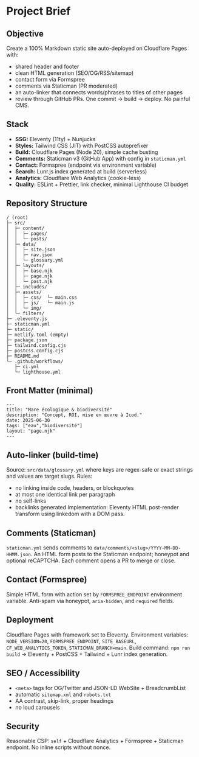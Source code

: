 # Project Brief

## Objective
Create a 100% Markdown static site auto-deployed on Cloudflare Pages with:
- shared header and footer
- clean HTML generation (SEO/OG/RSS/sitemap)
- contact form via Formspree
- comments via Staticman (PR moderated)
- an auto-linker that connects words/phrases to titles of other pages
- review through GitHub PRs. One commit → build → deploy. No painful CMS.

## Stack
- **SSG:** Eleventy (11ty) + Nunjucks
- **Styles:** Tailwind CSS (JIT) with PostCSS autoprefixer
- **Build:** Cloudflare Pages (Node 20), simple cache busting
- **Comments:** Staticman v3 (GitHub App) with config in `staticman.yml`
- **Contact:** Formspree (endpoint via environment variable)
- **Search:** Lunr.js index generated at build (serverless)
- **Analytics:** Cloudflare Web Analytics (cookie-less)
- **Quality:** ESLint + Prettier, link checker, minimal Lighthouse CI budget

## Repository Structure
```
/ (root)
├─ src/
│  ├─ content/
│  │  ├─ pages/
│  │  └─ posts/
│  ├─ data/
│  │  ├─ site.json
│  │  ├─ nav.json
│  │  └─ glossary.yml
│  ├─ layouts/
│  │  ├─ base.njk
│  │  ├─ page.njk
│  │  └─ post.njk
│  ├─ includes/
│  ├─ assets/
│  │  ├─ css/  └─ main.css
│  │  ├─ js/   └─ main.js
│  │  └─ img/
│  └─ filters/
├─ .eleventy.js
├─ staticman.yml
├─ static/
├─ netlify.toml (empty)
├─ package.json
├─ tailwind.config.cjs
├─ postcss.config.cjs
├─ README.md
└─ .github/workflows/
   ├─ ci.yml
   └─ lighthouse.yml
```

## Front Matter (minimal)
```
---
title: "Mare écologique & biodiversité"
description: "Concept, ROI, mise en œuvre à Icod."
date: 2025-06-30
tags: ["eau","biodiversité"]
layout: "page.njk"
---
```

## Auto-linker (build-time)
Source: `src/data/glossary.yml` where keys are regex-safe or exact strings and values are target slugs.
Rules:
- no linking inside code, headers, or blockquotes
- at most one identical link per paragraph
- no self-links
- backlinks generated
Implementation: Eleventy HTML post-render transform using linkedom with a DOM pass.

## Comments (Staticman)
`staticman.yml` sends comments to `data/comments/<slug>/YYYY-MM-DD-HHMM.json`.
An HTML form posts to the Staticman endpoint; honeypot and optional reCAPTCHA.
Each comment opens a PR to merge or close.

## Contact (Formspree)
Simple HTML form with action set by `FORMSPREE_ENDPOINT` environment variable.
Anti-spam via honeypot, `aria-hidden`, and `required` fields.

## Deployment
Cloudflare Pages with framework set to Eleventy.
Environment variables: `NODE_VERSION=20`, `FORMSPREE_ENDPOINT`, `SITE_BASEURL`, `CF_WEB_ANALYTICS_TOKEN`, `STATICMAN_BRANCH=main`.
Build command: `npm run build` → Eleventy + PostCSS + Tailwind + Lunr index generation.

## SEO / Accessibility
- `<meta>` tags for OG/Twitter and JSON-LD WebSite + BreadcrumbList
- automatic `sitemap.xml` and `robots.txt`
- AA contrast, skip-link, proper headings
- no loud carousels

## Security
Reasonable CSP: `self` + Cloudflare Analytics + Formspree + Staticman endpoint.
No inline scripts without nonce.
